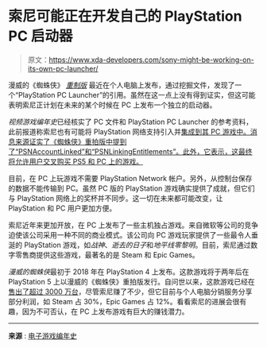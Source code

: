 # 索尼可能正在开发自己的 PlayStation PC 启动器

> 原文：<https://www.xda-developers.com/sony-might-be-working-on-its-own-pc-launcher/>

漫威的《蜘蛛侠》 *[重制版](https://www.xda-developers.com/marvels-spider-man-remastered-gets-itself-verified-for-steam-deck/)* 最近在个人电脑上发布，通过挖掘文件，发现了一个“PlayStation PC Launcher”的引用。虽然在这一点上没有得到证实，但这可能表明索尼正计划在未来的某个时候在 PC 上发布一个独立的启动器。

*视频游戏编年史*已经核实了 PC 文件和 PlayStation PC Launcher 的参考资料，此前报道称索尼也有可能将 PlayStation 网络支持引入并[集成到其 PC 游戏中。消息来源证实了《蜘蛛侠》重拍版中提到了“PSNAccountLinked”和“PSNLinkingEntitlements”。此外，它表示，这最终将允许用户交叉购买 PS5 和 PC 上的游戏。](https://www.videogameschronicle.com/news/sony-could-introduce-psn-account-linking-for-pc-games-and-rewards-files-suggest/)

目前，在 PC 上玩游戏不需要 PlayStation Network 帐户。另外，从控制台保存的数据不能传输到 PC。虽然 PC 版的 PlayStation 游戏确实提供了成就，但它们与 PlayStation 网络上的奖杯并不同步。这一切在未来都可能改变，让 PlayStation 和 PC 用户更加方便。

索尼近年来更加开放，在 PC 上发布了一些主机独占游戏。来自微软等公司的竞争迫使该公司采用一种不同的商业模式。该公司向 PC 游戏玩家提供了一些最令人垂涎的 PlayStation 游戏，如*战神*、*逝去的日子*和*地平线零黎明*。目前，索尼通过数字零售商提供这些游戏，最著名的是 Steam 和 Epic Games。

*漫威的蜘蛛侠*最初于 2018 年在 PlayStation 4 上发布。这款游戏将于两年后在 PlayStation 5 上以漫威的《蜘蛛侠》重拍版发行。自问世以来，这款游戏已经在[售出了超过 3000 万台](https://www.gamedeveloper.com/console/marvel-s-spider-man-series-passes-33-million-sold)，尽管索尼赚了不少，但它目前与个人电脑分销服务分享部分利润，如 Steam 占 30%，Epic Games 占 12%。看看索尼的进展会很有趣，因为不可否认，在 PC 上发布游戏有巨大的赚钱潜力。

* * *

**来源** : [电子游戏编年史](https://www.videogameschronicle.com/news/now-reference-to-a-playstation-pc-launcher-has-been-discovered-in-spider-man-pc/)